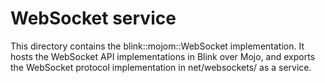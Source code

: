 # WebSocket service

This directory contains the blink::mojom::WebSocket implementation. It hosts
the WebSocket API implementations in Blink over Mojo, and exports the WebSocket
protocol implementation in net/websockets/ as a service.
